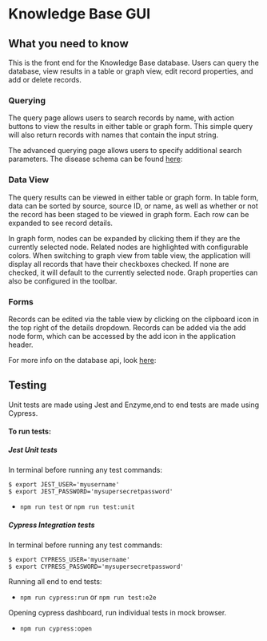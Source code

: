 # Knowledge Base GUI

## What you need to know

This is the front end for the Knowledge Base database. Users can query the database, view results in a table or graph view, edit record properties, and add or delete records.

### Querying
The query page allows users to search records by name, with action buttons to view the results in either table or graph form. This simple query will also return records with names that contain the input string.

The advanced querying page allows users to specify additional search parameters. The disease schema can be found [here](http://kbapi01:8061/api/v0.6.1/spec/#/Disease/get_diseases):

### Data View

The query results can be viewed in either table or graph form. In table form, data can be sorted by source, source ID, or name, as well as whether or not the record has been staged to be viewed in graph form. Each row can be expanded to see record details.

In graph form, nodes can be expanded by clicking them if they are the currently selected node. Related nodes are highlighted with configurable colors. When switching to graph view from table view, the application will display all records that have their checkboxes checked. If none are checked, it will default to the currently selected node. Graph properties can also be configured in the toolbar.

### Forms

Records can be edited via the table view by clicking on the clipboard icon in the top right of the details dropdown. Records can be added via the add node form, which can be accessed by the add icon in the application header.

For more info on the database api, look [here](http://kbapi01:8061/api/v0.6.1/spec):


## Testing

Unit tests are made using Jest and Enzyme,end to end tests are made using Cypress.

#### To run tests:

##### Jest Unit tests
In terminal before running any test commands:
```
$ export JEST_USER='myusername'
$ export JEST_PASSWORD='mysupersecretpassword'
```

* `npm run test` or `npm run test:unit`

##### Cypress Integration tests
In terminal before running any test commands:
```
$ export CYPRESS_USER='myusername'
$ export CYPRESS_PASSWORD='mysupersecretpassword'
```

Running all end to end tests:
* `npm run cypress:run` or `npm run test:e2e`

Opening cypress dashboard, run individual tests in mock browser.
* `npm run cypress:open`
